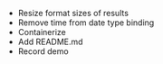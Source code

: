 - Resize format sizes of results
- Remove time from date type binding
- Containerize
- Add README.md 
- Record demo